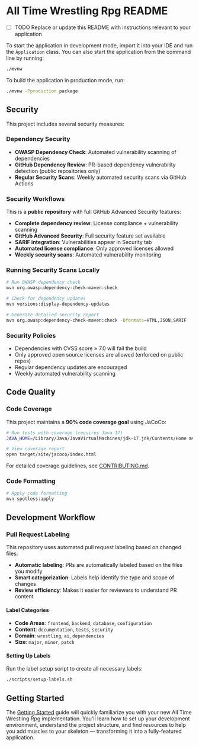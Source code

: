 # All Time Wrestling Rpg README

- [ ] TODO Replace or update this README with instructions relevant to your application

To start the application in development mode, import it into your IDE and run the `Application` class.
You can also start the application from the command line by running:

```bash
./mvnw
```

To build the application in production mode, run:

```bash
./mvnw -Pproduction package
```

## Security

This project includes several security measures:

### Dependency Security
- **OWASP Dependency Check**: Automated vulnerability scanning of dependencies
- **GitHub Dependency Review**: PR-based dependency vulnerability detection (public repositories only)
- **Regular Security Scans**: Weekly automated security scans via GitHub Actions

### Security Workflows

This is a **public repository** with full GitHub Advanced Security features:

- **Complete dependency review**: License compliance + vulnerability scanning
- **GitHub Advanced Security**: Full security feature set available
- **SARIF integration**: Vulnerabilities appear in Security tab
- **Automated license compliance**: Only approved licenses allowed
- **Weekly security scans**: Automated vulnerability monitoring

### Running Security Scans Locally
```bash
# Run OWASP dependency check
mvn org.owasp:dependency-check-maven:check

# Check for dependency updates
mvn versions:display-dependency-updates

# Generate detailed security report
mvn org.owasp:dependency-check-maven:check -Dformats=HTML,JSON,SARIF
```

### Security Policies
- Dependencies with CVSS score ≥ 7.0 will fail the build
- Only approved open source licenses are allowed (enforced on public repos)
- Regular dependency updates are encouraged
- Weekly automated vulnerability scanning

## Code Quality

### Code Coverage
This project maintains a **90% code coverage goal** using JaCoCo:

```bash
# Run tests with coverage (requires Java 17)
JAVA_HOME=/Library/Java/JavaVirtualMachines/jdk-17.jdk/Contents/Home mvn clean verify

# View coverage report
open target/site/jacoco/index.html
```

For detailed coverage guidelines, see [CONTRIBUTING.md](CONTRIBUTING.md#code-coverage).

### Code Formatting
```bash
# Apply code formatting
mvn spotless:apply
```

## Development Workflow

### Pull Request Labeling
This repository uses automated pull request labeling based on changed files:

- **Automatic labeling**: PRs are automatically labeled based on the files you modify
- **Smart categorization**: Labels help identify the type and scope of changes
- **Review efficiency**: Makes it easier for reviewers to understand PR content

#### Label Categories
- **Code Areas**: `frontend`, `backend`, `database`, `configuration`
- **Content**: `documentation`, `tests`, `security`
- **Domain**: `wrestling`, `ai`, `dependencies`
- **Size**: `major`, `minor`, `patch`

#### Setting Up Labels
Run the label setup script to create all necessary labels:
```bash
./scripts/setup-labels.sh
```

## Getting Started

The [Getting Started](https://vaadin.com/docs/latest/getting-started) guide will quickly familiarize you with your new
All Time Wrestling Rpg implementation. You'll learn how to set up your development environment, understand the project
structure, and find resources to help you add muscles to your skeleton — transforming it into a fully-featured
application.
